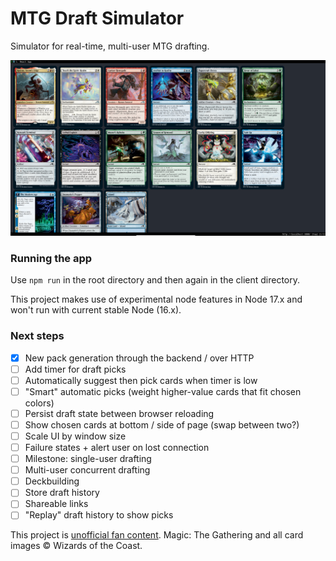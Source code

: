 # MTG Draft Simulator

Simulator for real-time, multi-user MTG drafting.

![Example screenshot](screenshot.png)

### Running the app

Use `npm run` in the root directory and then again in the client directory.

This project makes use of experimental node features in Node 17.x and won't run with current stable Node (16.x).

### Next steps

- [x] New pack generation through the backend / over HTTP
- [ ] Add timer for draft picks
- [ ] Automatically suggest then pick cards when timer is low
- [ ] "Smart" automatic picks (weight higher-value cards that fit chosen colors)
- [ ] Persist draft state between browser reloading
- [ ] Show chosen cards at bottom / side of page (swap between two?)
- [ ] Scale UI by window size
- [ ] Failure states + alert user on lost connection
- [ ] Milestone: single-user drafting
- [ ] Multi-user concurrent drafting
- [ ] Deckbuilding
- [ ] Store draft history
- [ ] Shareable links
- [ ] "Replay" draft history to show picks

This project is [unofficial fan content](https://company.wizards.com/en/legal/fancontentpolicy). Magic: The Gathering and all card images © Wizards of the Coast.
